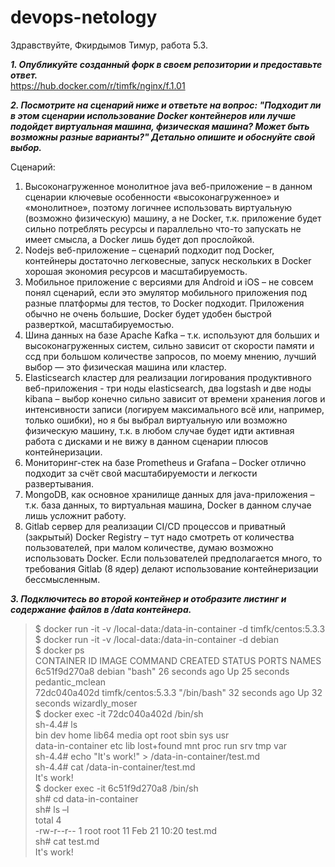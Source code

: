 # devops-netology
Здравствуйте, Фкирдымов Тимур, работа 5.3.

***1. Опубликуйте созданный форк в своем репозитории и предоставьте ответ.***  
https://hub.docker.com/r/timfk/nginx/f.1.01 

***2. Посмотрите на сценарий ниже и ответьте на вопрос: "Подходит ли в этом сценарии использование Docker контейнеров или лучше подойдет виртуальная машина, физическая машина? Может быть возможны разные варианты?"  Детально опишите и обоснуйте свой выбор.***

Сценарий:  
1) Высоконагруженное монолитное java веб-приложение – в данном сценарии ключевые особенности «высоконагруженное» и «монолитное», поэтому логичнее использовать виртуальную (возможно физическую) машину, а не Docker, т.к. приложение будет сильно потреблять ресурсы и параллельно что-то запускать не имеет смысла, а Docker лишь будет доп прослойкой.  
2) Nodejs веб-приложение – сценарий подходит под Docker, контейнеры достаточно легковесные, запуск нескольких в Docker хорошая экономия ресурсов и масштабируемость.  
3) Мобильное приложение c версиями для Android и iOS – не совсем понял сценарий, если это эмулятор мобильного приложения под разные платформы для тестов, то Docker подходит. Приложения обычно не очень большие, Docker будет удобен быстрой разверткой, масштабируемостью.  
4) Шина данных на базе Apache Kafka – т.к. используют для больших и высоконагруженных систем, сильно зависит от скорости памяти и ссд при большом количестве запросов, по моему мнению, лучший выбор — это физическая машина или кластер.  
5) Elasticsearch кластер для реализации логирования продуктивного веб-приложения - три ноды elasticsearch, два logstash и две ноды kibana – выбор конечно сильно зависит от времени хранения логов и интенсивности записи (логируем максимального всё или, например, только ошибки), но я бы выбрал виртуальную или возможно физическую машину, т.к. в любом случае будет идти активная работа с дисками и не вижу в данном сценарии плюсов контейнеризации.  
6) Мониторинг-стек на базе Prometheus и Grafana – Docker отлично подходит за счёт свой масштабируемости и легкости развертывания.  
7) MongoDB, как основное хранилище данных для java-приложения – т.к. база данных, то виртуальная машина, Docker в данном случае лишь усложнит работу.  
8) Gitlab сервер для реализации CI/CD процессов и приватный (закрытый) Docker Registry – тут надо смотреть от количества пользователей, при малом количестве, думаю возможно использовать Docker. Если пользователей предполагается много, то требования Gitlab (8 ядер) делают использование контейнеризации бессмысленным.  

***3. Подключитесь во второй контейнер и отобразите листинг и содержание файлов в /data контейнера.***  
>$ docker run -it -v /local-data:/data-in-container -d timfk/centos:5.3.3  
>$ docker run -it -v /local-data:/data-in-container -d debian  
>$ docker ps  
>CONTAINER ID   IMAGE                COMMAND       CREATED          STATUS          PORTS     NAMES  
>6c51f9d270a8   debian               	"bash"        	26 seconds ago   Up 25 seconds             pedantic_mclean  
>72dc040a402d   timfk/centos:5.3.3   "/bin/bash"   32 seconds ago   Up 32 seconds             wizardly_moser  
>$ docker exec -it 72dc040a402d /bin/sh  
>sh-4.4# ls  
>bin                dev  home  lib64       media  opt   root  sbin  sys  usr  
>data-in-container  etc  lib   lost+found  mnt    proc  run   srv   tmp  var  
>sh-4.4# echo "It's work!" > /data-in-container/test.md  
>sh-4.4# cat /data-in-container/test.md  
>It's work!  
>$ docker exec -it 6c51f9d270a8 /bin/sh  
>sh# cd data-in-container  
>sh# ls –l  
>total 4  
>-rw-r--r-- 1 root root 11 Feb 21 10:20 test.md  
>sh# cat test.md  
>It's work!




